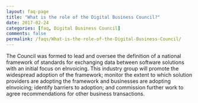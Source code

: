 ```yaml
---
layout: faq-page
title: "What is the role of the Digital Business Council?"
date: 2017-02-24
categories: [faq, Digital Business Council]
comments: false
permalink: /faqs/What-is-the-role-of-the-Digital-Business-Council/
---
```

The Council was formed to lead and oversee the definition of a national framework of standards for exchanging data between software solutions with an initial focus on eInvoicing.
This industry group will promote the widespread adoption of the framework; monitor the extent to which solution providers are adopting the framework and businesses are adopting eInvoicing; identify barriers to adoption; and commission further work to agree recommendations for other business transactions.
